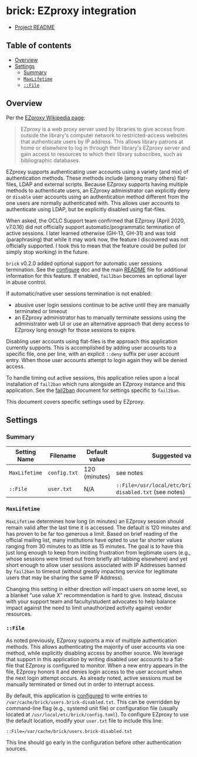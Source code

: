 <!-- omit in toc -->
# brick: EZproxy integration

- [Project README](../README.md)

<!-- omit in toc -->
## Table of contents

- [Overview](#overview)
- [Settings](#settings)
  - [Summary](#summary)
  - [`MaxLifetime`](#maxlifetime)
  - [`::File`](#file)

## Overview

Per the [EZproxy Wikipedia page](https://en.wikipedia.org/wiki/EZproxy):

> EZproxy is a web proxy server used by libraries to give access from outside
the library's computer network to restricted-access websites that authenticate
users by IP address. This allows library patrons at home or elsewhere to log
in through their library's EZproxy server and gain access to resources to
which their library subscribes, such as bibliographic databases.

EZproxy supports authenticating user accounts using a variety (and mix) of
authentication methods. These methods include (among many others) flat-files,
LDAP and external scripts. Because EZproxy supports having multiple methods to
authenticate users, an EZproxy administrator can explicitly deny or `disable`
user accounts using an authentication method different from the one users are
normally authenticated with. This allows user accounts to authenticate using
LDAP, but be explicitly disabled using flat-files.

When asked, the OCLC Support team confirmed that EZproxy (April 2020, v7.0.16)
did not officially support automatic/programmatic termination of active
sessions. I later learned otherwise (GH-13, GH-31) and was told (paraphrasing)
that while it may work now, the feature I discovered was not officially
supported. I took this to mean that the feature could be pulled (or simply
stop working) in the future.

`brick` v0.2.0 added optional support for automatic user sessions termination.
See the [configure](configure.md) doc and the main [README](../README.md) file
for additional information for this feature. If enabled, `fail2ban` becomes an
optional layer in abuse control.

If automatic/native user sessions termination is not enabled:

- abusive user login sessions continue to be active until they are manually
  terminated or timeout
- an EZproxy administrator has to manually terminate sessions using the
  administrator web UI or use an alternative approach that deny access to
  EZproxy long enough for those sessions to expire.

Disabling user accounts using flat-files is the approach this application
currently supports. This is accomplished by adding user accounts to a specific
file, one per line, with an explicit `::deny` suffix per user account entry.
When those user accounts attempt to login again they will be denied access.

To handle timing out active sessions, this application relies upon a local
installation of `fail2ban` which runs alongside an EZproxy instance and this
application. See the [fail2ban](fail2ban.md) document for settings specific to
`fail2ban`.

This document covers specific settings used by EZproxy.

## Settings

### Summary

| Setting Name  | Filename     | Default value | Suggested value                                                    |
| ------------- | ------------ | ------------- | ------------------------------------------------------------------ |
| `MaxLifetime` | `config.txt` | 120 (minutes) | see notes                                                          |
| `::File`      | `user.txt`   | N/A           | `::File=/usr/local/etc/brick/users.brick-disabled.txt` (see notes) |

### `MaxLifetime`

`MaxLifetime` determines how long (in minutes) an EZproxy session should
remain valid after the last time it is accessed. The default is 120 minutes
and has proven to be far too generous a limit. Based on brief reading of the
official mailing list, many institutions have opted to use far shorter values
ranging from 30 minutes to as little as 15 minutes. The goal is to have this
just long enough to keep from inciting frustration from legitimate users
(e.g., whose sessions were timed out from briefly alt-tabbing elsewhere) and
yet short enough to allow user sessions associated with IP Addresses banned by
`fail2ban` to timeout (without greatly impacting service for legitimate users
that may be sharing the same IP Address).

Changing this setting in either direction *will* impact users on some level,
so a blanket "use value X" recommendation is hard to give. Instead, discuss
with your support team and faculty/student advocates to help balance impact
against the need to limit unauthorized activity against vendor resources.

### `::File`

As noted previously, EZproxy supports a mix of multiple authentication
methods. This allows authenticating the majority of user accounts via one
method, while explicitly disabling access by another source. We leverage that
support in this application by writing disabled user accounts to a flat-file
that EZproxy is configured to monitor. When a new entry appears in the file,
EZproxy honors it and denies login access to the user account when the next
login attempt occurs. As already noted, active sessions must be manually
terminated or timed out in order to interrupt access.

By default, this application is [configured](configure.md) to write entries to
`/var/cache/brick/users.brick-disabled.txt`. This can be overridden by
command-line flag (e.g., systemd unit file) or configuration file (usually
located at `/usr/local/etc/brick/config.toml`). To configure EZproxy to use
the default location, modify your `user.txt` file to include this line:

`::File=/var/cache/brick/users.brick-disabled.txt`

This line should go early in the configuration before other authentication
sources.

